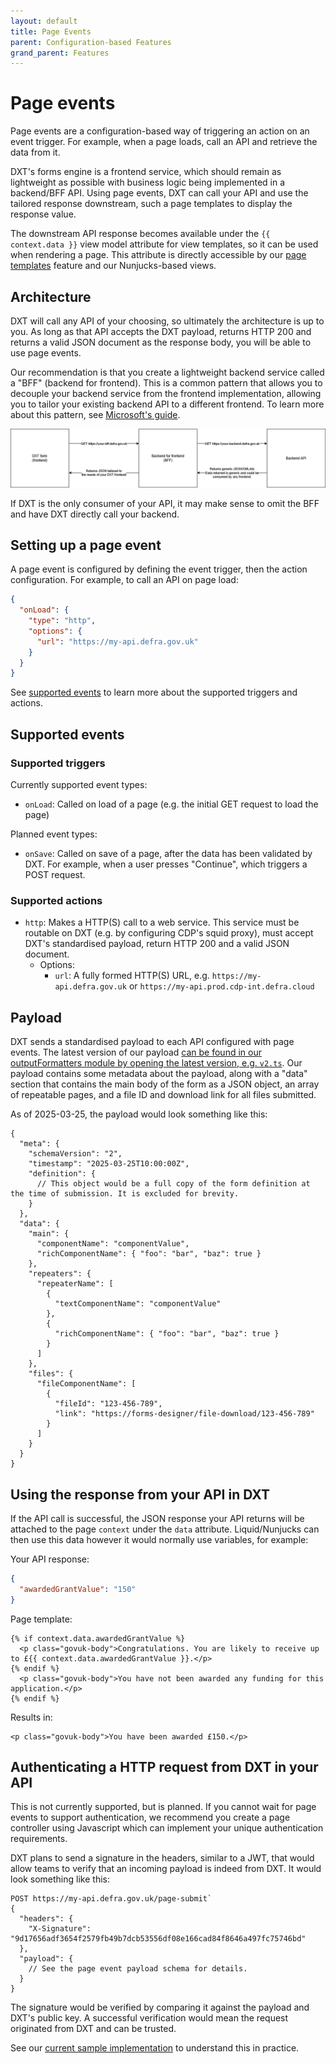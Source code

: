```yaml
---
layout: default
title: Page Events
parent: Configuration-based Features
grand_parent: Features
---
```


# Page events

Page events are a configuration-based way of triggering an action on an event trigger. For example, when a page loads, call an API and retrieve the data from it.

DXT's forms engine is a frontend service, which should remain as lightweight as possible with business logic being implemented in a backend/BFF API. Using page events, DXT can call your API and use the tailored response downstream, such a page templates to display the response value.

The downstream API response becomes available under the `{{ context.data }}` view model attribute for view templates, so it can be used when rendering a page. This attribute is directly accessible by our [page templates](./../configuration-based/PAGE_TEMPLATES.md) feature and our Nunjucks-based views.

## Architecture

DXT will call any API of your choosing, so ultimately the architecture is up to you. As long as that API accepts the DXT payload, returns HTTP 200 and returns a valid JSON document as the response body, you will be able to use page events.

Our recommendation is that you create a lightweight backend service called a "BFF" (backend for frontend). This is a common pattern that allows you to decouple your backend service from the frontend implementation, allowing you to tailor your existing backend API to a different frontend. To learn more about this pattern, see [Microsoft's guide](https://learn.microsoft.com/en-us/azure/architecture/patterns/backends-for-frontends).

![Architecture diagram showing the usage of a frontend, a BFF, and a backend API interacting with each other](images/page-events-architecture.png)

If DXT is the only consumer of your API, it may make sense to omit the BFF and have DXT directly call your backend.

## Setting up a page event

A page event is configured by defining the event trigger, then the action configuration. For example, to call an API on page load:

```json
{
  "onLoad": {
    "type": "http",
    "options": {
      "url": "https://my-api.defra.gov.uk"
    }
  }
}
```

See [supported events](#supported-events) to learn more about the supported triggers and actions.

## Supported events

### Supported triggers

Currently supported event types:

- `onLoad`: Called on load of a page (e.g. the initial GET request to load the page)

Planned event types:

- `onSave`: Called on save of a page, after the data has been validated by DXT. For example, when a user presses "Continue", which triggers a POST request.

### Supported actions

- `http`: Makes a HTTP(S) call to a web service. This service must be routable on DXT (e.g. by configuring CDP's squid proxy), must accept DXT's standardised payload, return HTTP 200 and a valid JSON document.
  - Options:
    - `url`: A fully formed HTTP(S) URL, e.g. `https://my-api.defra.gov.uk` or `https://my-api.prod.cdp-int.defra.cloud`

## Payload

DXT sends a standardised payload to each API configured with page events. The latest version of our payload [can be found in our outputFormatters module by opening the latest version, e.g. `v2.ts`](https://github.com/DEFRA/forms-engine-plugin/tree/main/src/server/plugins/engine/outputFormatters/machine). Our payload contains some metadata about the payload, along with a "data" section that contains the main body of the form as a JSON object, an array of repeatable pages, and a file ID and download link for all files submitted.

As of 2025-03-25, the payload would look something like this:

```jsonc
{
  "meta": {
    "schemaVersion": "2",
    "timestamp": "2025-03-25T10:00:00Z",
    "definition": {
      // This object would be a full copy of the form definition at the time of submission. It is excluded for brevity.
    }
  },
  "data": {
    "main": {
      "componentName": "componentValue",
      "richComponentName": { "foo": "bar", "baz": true }
    },
    "repeaters": {
      "repeaterName": [
        {
          "textComponentName": "componentValue"
        },
        {
          "richComponentName": { "foo": "bar", "baz": true }
        }
      ]
    },
    "files": {
      "fileComponentName": [
        {
          "fileId": "123-456-789",
          "link": "https://forms-designer/file-download/123-456-789"
        }
      ]
    }
  }
}
```

## Using the response from your API in DXT

If the API call is successful, the JSON response your API returns will be attached to the page `context` under the `data` attribute. Liquid/Nunjucks can then use this data however it would normally use variables, for example:

Your API response:

```json
{
  "awardedGrantValue": "150"
}
```

Page template:

```text
{% if context.data.awardedGrantValue %}
  <p class="govuk-body">Congratulations. You are likely to receive up to £{{ context.data.awardedGrantValue }}.</p>
{% endif %}
  <p class="govuk-body">You have not been awarded any funding for this application.</p>
{% endif %}
```

Results in:

```text
<p class="govuk-body">You have been awarded £150.</p>
```

## Authenticating a HTTP request from DXT in your API

This is not currently supported, but is planned. If you cannot wait for page events to support authentication, we recommend you create a page controller using Javascript which can implement your unique authentication requirements.

DXT plans to send a signature in the headers, similar to a JWT, that would allow teams to verify that an incoming payload is indeed from DXT. It would look something like this:

```
POST https://my-api.defra.gov.uk/page-submit`
{
  "headers": {
    "X-Signature": "9d17656adf3654f2579fb49b7dcb53556df08e166cad84f8646a497fc75746bd"
  },
  "payload": {
    // See the page event payload schema for details.
  }
}
```

The signature would be verified by comparing it against the payload and DXT's public key. A successful verification would mean the request originated from DXT and can be trusted.

See our [current sample implementation](https://github.com/alexluckett/js-signed-webhooks-demo/blob/master/index.js) to understand this in practice.
